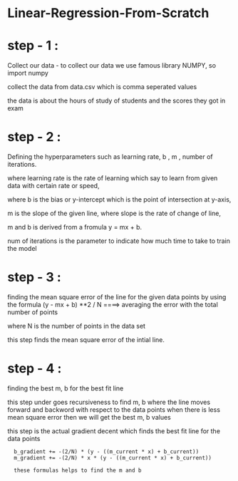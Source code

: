 # Linear-Regression-From-Scratch


# step - 1 :

Collect our data - to collect our data we use famous library NUMPY, so import numpy

collect the data from data.csv which is comma seperated values

the data is about the hours of study of students and the scores they got in exam 

# step - 2 :

Defining the hyperparameters such as learning rate, b , m , number of iterations.

where learning rate is the rate of learning which say to learn from given data with certain rate or speed,

where b is the bias or y-intercept which is the point of intersection at y-axis,

m is the slope of the given line, where slope is the rate of change of line,

m and b is derived from a fromula y = mx + b.

num of iterations is the parameter to indicate how much time to take to train the model

# step - 3 :


finding the mean square error of the line for the given data points by using the formula (y - mx + b) **2 / N ====> averaging the error with the total number of points 

where N is the number of points in the data set 

this step finds the mean square error of the intial line. 

# step - 4 :

finding the best m, b for the best fit line

this step under goes recursiveness to find m, b where the line moves forward and backword with respect to the data points when there is less mean square error then we will get the best m, b values

this step is the actual gradient decent which finds the best fit line for the data points

      b_gradient += -(2/N) * (y - ((m_current * x) + b_current))
      m_gradient += -(2/N) * x * (y - ((m_current * x) + b_current))

      these formulas helps to find the m and b


